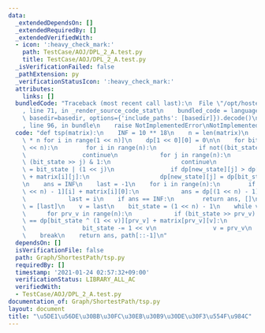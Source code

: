 ```yaml
---
data:
  _extendedDependsOn: []
  _extendedRequiredBy: []
  _extendedVerifiedWith:
  - icon: ':heavy_check_mark:'
    path: TestCase/AOJ/DPL_2_A.test.py
    title: TestCase/AOJ/DPL_2_A.test.py
  _isVerificationFailed: false
  _pathExtension: py
  _verificationStatusIcon: ':heavy_check_mark:'
  attributes:
    links: []
  bundledCode: "Traceback (most recent call last):\n  File \"/opt/hostedtoolcache/Python/3.9.4/x64/lib/python3.9/site-packages/onlinejudge_verify/documentation/build.py\"\
    , line 71, in _render_source_code_stat\n    bundled_code = language.bundle(stat.path,\
    \ basedir=basedir, options={'include_paths': [basedir]}).decode()\n  File \"/opt/hostedtoolcache/Python/3.9.4/x64/lib/python3.9/site-packages/onlinejudge_verify/languages/python.py\"\
    , line 96, in bundle\n    raise NotImplementedError\nNotImplementedError\n"
  code: "def tsp(matrix):\n    INF = 10 ** 18\n    n = len(matrix)\n    dp = [[INF]\
    \ * n for i in range(1 << n)]\n    dp[1 << 0][0] = 0\n\n    for bit_state in range(1\
    \ << n):\n        for i in range(n):\n            if not((bit_state >> i) & 1):\n\
    \                continue\n            for j in range(n):\n                if\
    \ (bit_state >> j) & 1:\n                    continue\n                new_state\
    \ = bit_state | (1 << j)\n                if dp[new_state][j] > dp[bit_state][i]\
    \ + matrix[i][j]:\n                    dp[new_state][j] = dp[bit_state][i] + matrix[i][j]\n\
    \n    ans = INF\n    last = -1\n    for i in range(n):\n        if ans > dp[(1\
    \ << n) - 1][i] + matrix[i][0]:\n            ans = dp[(1 << n) - 1][i] + matrix[i][0]\n\
    \            last = i\n    if ans == INF:\n        return ans, []\n\n    path\
    \ = [last]\n    v = last\n    bit_state = (1 << n) - 1\n    while v != 0:\n  \
    \      for prv_v in range(n):\n            if (bit_state >> prv_v) & 1 and dp[bit_state][v]\
    \ == dp[bit_state ^ (1 << v)][prv_v] + matrix[prv_v][v]:\n                path.append(prv_v)\n\
    \                bit_state -= 1 << v\n                v = prv_v\n            \
    \    break\n    return ans, path[::-1]\n"
  dependsOn: []
  isVerificationFile: false
  path: Graph/ShortestPath/tsp.py
  requiredBy: []
  timestamp: '2021-01-24 02:57:32+09:00'
  verificationStatus: LIBRARY_ALL_AC
  verifiedWith:
  - TestCase/AOJ/DPL_2_A.test.py
documentation_of: Graph/ShortestPath/tsp.py
layout: document
title: "\u5DE1\u56DE\u30BB\u30FC\u30EB\u30B9\u30DE\u30F3\u554F\u984C"
---
```

